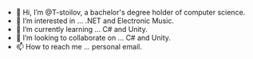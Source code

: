 - 👋 Hi, I’m @T-stoilov, a bachelor's degree holder of computer science. 
- 👀 I’m interested in ... .NET and Electronic Music. 
- 🌱 I’m currently learning ... C# and Unity. 
- 💞️ I’m looking to collaborate on ... C# and Unity. 
- 📫 How to reach me ... personal email. 

<!---
T-stoilov/T-stoilov is a ✨ special ✨ repository because its `README.md` (this file) appears on your GitHub profile.
You can click the Preview link to take a look at your changes.
--->
